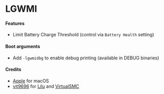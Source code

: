 # LGWMI

#### Features
- Limit Battery Charge Threshold (control via `Battery Health` setting)

#### Boot arguments
- Add `-lgwmidbg` to enable debug printing (available in DEBUG binaries)

#### Credits
- [Apple](https://www.apple.com) for macOS
- [vit9696](https://github.com/vit9696) for [Lilu](https://github.com/acidanthera/Lilu) and [VirtualSMC](https://github.com/acidanthera/VirtualSMC)

